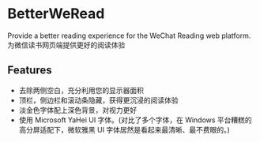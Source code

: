 # BetterWeRead
Provide a better reading experience for the WeChat Reading web platform. 为微信读书网页端提供更好的阅读体验
## Features
- 去除两侧空白，充分利用您的显示器面积
- 顶栏，侧边栏和滚动条隐藏，获得更沉浸的阅读体验
- 淡金色字体配上深色背景，对视力更好
- 使用 Microsoft YaHei UI 字体。(对比了多个字体，在 Windows 平台糟糕的高分屏适配下，微软雅黑 UI 字体居然是看起来最清晰、最不费眼的。)
